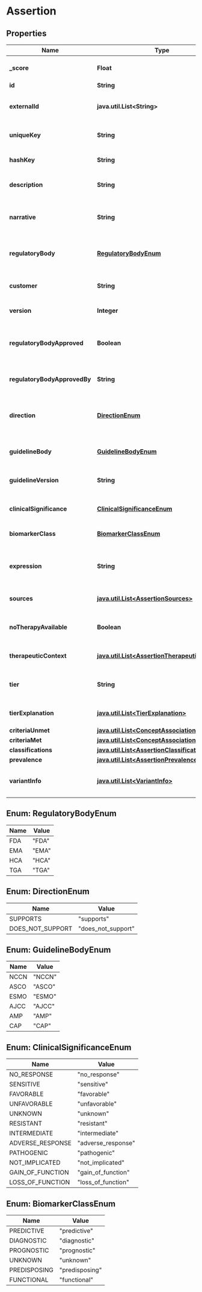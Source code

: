 # Assertion

## Properties
Name | Type | Description | Notes
------------ | ------------- | ------------- | -------------
**_score** | **Float** | indicator of the quality of the match. |  [optional]
**id** | **String** |  |  [optional]
**externalId** | **java.util.List&lt;String&gt;** | Optional institution specific identifier. |  [optional]
**uniqueKey** | **String** | Unique identifer inclusive of version. |  [optional]
**hashKey** | **String** | Static identifier agnostic of version. |  [optional]
**description** | **String** | Detailed description of the assertion. |  [optional]
**narrative** | **String** | A human readeable narrative describing the assertion. |  [optional]
**regulatoryBody** | [**RegulatoryBodyEnum**](#RegulatoryBodyEnum) | The regulatory body that has governance over this assertion. | 
**customer** | **String** | The customer identifier that has governance over this assertion. | 
**version** | **Integer** | The assertion set version number. | 
**regulatoryBodyApproved** | **Boolean** | If true, this assertion&#x27;s therapuetic context has regulatory approval. |  [optional]
**regulatoryBodyApprovedBy** | **String** | Governing body granting approval. |  [optional]
**direction** | [**DirectionEnum**](#DirectionEnum) | Indicates whether assertion supports or does not support the therapy. |  [optional]
**guidelineBody** | [**GuidelineBodyEnum**](#GuidelineBodyEnum) | A professional committee recommendation. |  [optional]
**guidelineVersion** | **String** | Release version of professional committee recommendation. |  [optional]
**clinicalSignificance** | [**ClinicalSignificanceEnum**](#ClinicalSignificanceEnum) | Utility of biomarker in clinical setting. |  [optional]
**biomarkerClass** | [**BiomarkerClassEnum**](#BiomarkerClassEnum) | Indicator of response to therapy |  [optional]
**expression** | **String** | mathematical expression characterizing the clinical scope of the assertion. |  [optional]
**sources** | [**java.util.List&lt;AssertionSources&gt;**](AssertionSources.md) | The supporting evidence for this assertion. |  [optional]
**noTherapyAvailable** | **Boolean** | If true, there is no therapy related to this assertion. |  [optional]
**therapeuticContext** | [**java.util.List&lt;AssertionTherapeuticContext&gt;**](AssertionTherapeuticContext.md) | The therapies associated with this assertion. |  [optional]
**tier** | **String** | The tiering template specific tier associated with the therapy. |  [optional]
**tierExplanation** | [**java.util.List&lt;TierExplanation&gt;**](TierExplanation.md) | The explanation of how the tier was calculated. |  [optional]
**criteriaUnmet** | [**java.util.List&lt;ConceptAssociation&gt;**](ConceptAssociation.md) |  |  [optional]
**criteriaMet** | [**java.util.List&lt;ConceptAssociation&gt;**](ConceptAssociation.md) |  |  [optional]
**classifications** | [**java.util.List&lt;AssertionClassifications&gt;**](AssertionClassifications.md) |  |  [optional]
**prevalence** | [**java.util.List&lt;AssertionPrevalence&gt;**](AssertionPrevalence.md) |  |  [optional]
**variantInfo** | [**java.util.List&lt;VariantInfo&gt;**](VariantInfo.md) | Genomic information pertaining to variant. |  [optional]

<a name="RegulatoryBodyEnum"></a>
## Enum: RegulatoryBodyEnum
Name | Value
---- | -----
FDA | &quot;FDA&quot;
EMA | &quot;EMA&quot;
HCA | &quot;HCA&quot;
TGA | &quot;TGA&quot;

<a name="DirectionEnum"></a>
## Enum: DirectionEnum
Name | Value
---- | -----
SUPPORTS | &quot;supports&quot;
DOES_NOT_SUPPORT | &quot;does_not_support&quot;

<a name="GuidelineBodyEnum"></a>
## Enum: GuidelineBodyEnum
Name | Value
---- | -----
NCCN | &quot;NCCN&quot;
ASCO | &quot;ASCO&quot;
ESMO | &quot;ESMO&quot;
AJCC | &quot;AJCC&quot;
AMP | &quot;AMP&quot;
CAP | &quot;CAP&quot;

<a name="ClinicalSignificanceEnum"></a>
## Enum: ClinicalSignificanceEnum
Name | Value
---- | -----
NO_RESPONSE | &quot;no_response&quot;
SENSITIVE | &quot;sensitive&quot;
FAVORABLE | &quot;favorable&quot;
UNFAVORABLE | &quot;unfavorable&quot;
UNKNOWN | &quot;unknown&quot;
RESISTANT | &quot;resistant&quot;
INTERMEDIATE | &quot;intermediate&quot;
ADVERSE_RESPONSE | &quot;adverse_response&quot;
PATHOGENIC | &quot;pathogenic&quot;
NOT_IMPLICATED | &quot;not_implicated&quot;
GAIN_OF_FUNCTION | &quot;gain_of_function&quot;
LOSS_OF_FUNCTION | &quot;loss_of_function&quot;

<a name="BiomarkerClassEnum"></a>
## Enum: BiomarkerClassEnum
Name | Value
---- | -----
PREDICTIVE | &quot;predictive&quot;
DIAGNOSTIC | &quot;diagnostic&quot;
PROGNOSTIC | &quot;prognostic&quot;
UNKNOWN | &quot;unknown&quot;
PREDISPOSING | &quot;predisposing&quot;
FUNCTIONAL | &quot;functional&quot;
